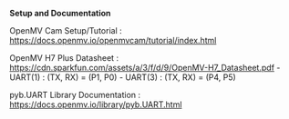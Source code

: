 **Setup and Documentation**

OpenMV Cam Setup/Tutorial : https://docs.openmv.io/openmvcam/tutorial/index.html

OpenMV H7 Plus Datasheet : https://cdn.sparkfun.com/assets/a/3/f/d/9/OpenMV-H7_Datasheet.pdf
      - UART(1) : (TX, RX) = (P1, P0)
      - UART(3) : (TX, RX) = (P4, P5)

pyb.UART Library Documentation : https://docs.openmv.io/library/pyb.UART.html

